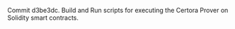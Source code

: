 Commit d3be3dc.                    Build and Run scripts for executing the Certora Prover on Solidity smart contracts.